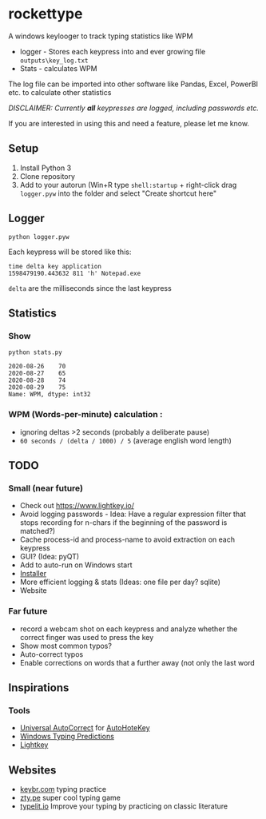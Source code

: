 # rockettype

A windows keylooger to track typing statistics like WPM

- logger - Stores each keypress into and ever growing file `outputs\key_log.txt`
- Stats  - calculates WPM

The log file can be imported into other software like Pandas, Excel, PowerBI etc. to calculate other statistics

_DISCLAIMER: Currently **all** keypresses are logged, including passwords etc._

If you are interested in using this and need a feature, please let me know.

## Setup

1. Install Python 3
2. Clone repository
3. Add to your autorun (Win+R type `shell:startup` + right-click drag `logger.pyw` into the folder and select "Create shortcut here"

## Logger

`python logger.pyw`

Each keypress will be stored like this:

```
time delta key application
1598479190.443632 811 'h' Notepad.exe
```

`delta` are the milliseconds since the last keypress

## Statistics

### Show
`python stats.py`

```time
2020-08-26    70
2020-08-27    65
2020-08-28    74
2020-08-29    75
Name: WPM, dtype: int32
```

### WPM (Words-per-minute) calculation :
- ignoring deltas >2 seconds (probably a deliberate pause)
- `60 seconds / (delta / 1000) / 5` (average english word length)

## TODO

### Small (near future)

- Check out https://www.lightkey.io/
- Avoid logging passwords - Idea: Have a regular expression filter that stops recording for n-chars if the beginning of the password is matched?)
- Cache process-id and process-name to avoid extraction on each keypress
- GUI? (Idea: pyQT)
- Add to auto-run on Windows start
- [Installer](https://cyrille.rossant.net/create-a-standalone-windows-installer-for-your-python-application/) 
- More efficient logging & stats (Ideas: one file per day?  sqlite)
- Website

### Far future

- record a webcam shot on each keypress and analyze whether the correct finger was used to press the key
- Show most common typos?
- Auto-correct typos
- Enable corrections on words that a further away (not only the last word 

## Inspirations

### Tools 
- [Universal AutoCorrect](http://www.biancolo.com/blog/autocorrect/) for [AutoHoteKey](https://www.autohotkey.com/)
- [Windows Typing Predictions](https://www.howtogeek.com/429702/how-to-enable-text-prediction-for-a-hardware-keyboard-on-windows-10/)
- [Lightkey](https://www.lightkey.io/free-text-editor)

## Websites

- [keybr.com](https://www.keybr.com/) typing practice
- [zty.pe](https://zty.pe/) super cool typing game
- [typelit.io](https://www.typelit.io/) Improve your typing by practicing on classic literature
